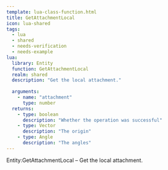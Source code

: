 ```yaml
---
template: lua-class-function.html
title: GetAttachmentLocal
icon: lua-shared
tags:
  - lua
  - shared
  - needs-verification
  - needs-example
lua:
  library: Entity
  function: GetAttachmentLocal
  realm: shared
  description: "Get the local attachment."
  
  arguments:
    - name: "attachment"
      type: number
  returns:
    - type: boolean
      description: "Whether the operation was successful"
    - type: Vector
      description: "The origin"
    - type: Angle
      description: "The angles"
---
```


<div class="lua__search__keywords">
Entity:GetAttachmentLocal &#x2013; Get the local attachment.
</div>
